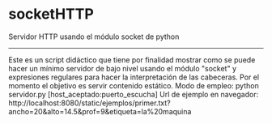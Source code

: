 # socketHTTP
Servidor HTTP usando el módulo socket de python

-------------------------

Este es un script didáctico que tiene por finalidad mostrar como se puede
hacer un mínimo servidor de bajo nivel usando el módulo "socket" y 
expresiones regulares para hacer la interpretación de las cabeceras. Por el
momento el objetivo es servir contenido estático.
Modo de empleo: python servidor.py [host_aceptado:puerto_escucha]
Url de ejemplo en navegador:
http://localhost:8080/static/ejemplos/primer.txt?ancho=20&alto=14.5&prof=9&etiqueta=la%20maquina
